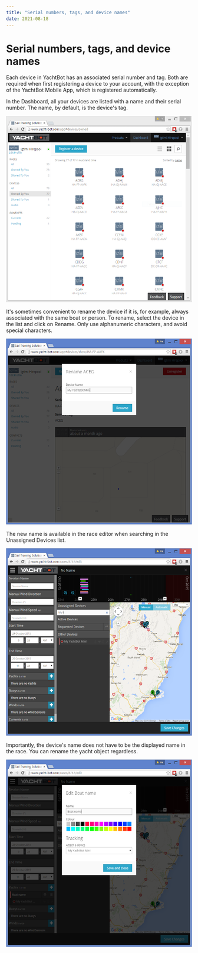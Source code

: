 ```yaml
---
title: "Serial numbers, tags, and device names"
date: 2021-08-18
---
```

# Serial numbers, tags, and device names

Each device in YachtBot has an associated serial number and tag. Both are required when first registering a device to your account, with the exception of the YachtBot Mobile App, which is registered automatically.

  

In the Dashboard, all your devices are listed with a name and their serial number. The name, by default, is the device's tag.

  

<img src="../../../assets/images/blob1446075364853.png" alt=""  height="504px" />

  

It's sometimes convenient to rename the device if it is, for example, always associated with the same boat or person. To rename, select the device in the list and click on Rename. Only use alphanumeric characters, and avoid special characters.

  

<img src="../../../assets/images/blob1446075521716.png" alt=""  height="503px" />

  

The new name is available in the race editor when searching in the Unassigned Devices list.

  

<img src="../../../assets/images/blob1446075659157.png" alt="" width="536.621px" height="507px" />

  

Importantly, the device's name does not have to be the displayed name in the race. You can rename the yacht object regardless.

  

<img src="../../../assets/images/blob1446075725437.png" alt="" width="536.621px" height="507px" />